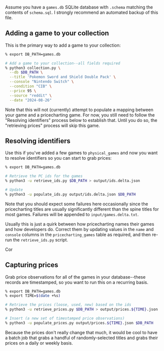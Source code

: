 Assume you have a `games.db` SQLite database with `.schema` matching the contents of `schema.sql`. I strongly recommend an automated backup of this file.

## Adding a game to your collection

This is the primary way to add a game to your collection:

```bash
% export DB_PATH=games.db

# Add a game to your collection--all fields required
% python3 collection.py \
  --db $DB_PATH \
  --title 'Pokemon Sword and Shield Double Pack' \
  --console "Nintendo Switch" \
  --condition "CIB" \
  --price 95 \
  --source "reddit" \
  --date "2024-08-26"
```

Note that this will not (currently) attempt to populate a mapping between your game and a pricecharting game. For now, you still need to follow the "Resolving identifiers" process below to establish that. Until you do so, the "retrieving prices" process will skip this game.

## Resolving identifiers

Use this if you've added a few games to `physical_games` and now you want to resolve identifiers so you can start to grab prices:

```bash
% export DB_PATH=games.db

# Retrieve the PC ids for the games
% python3 -u retrieve_ids.py $DB_PATH > output/ids.delta.json

# Update
% python3 -u populate_ids.py output/ids.delta.json $DB_PATH
```

Note that you should expect some failures here occasionally since the pricecharting titles are usually significantly different than the spine titles for most games. Failures will be appended to `input/games.delta.txt`.

Usually this is just a quirk between how pricecharting names their games and how developers do. Correct them by updating values in the `name` and `console` columns in the `pricecharting_games` table as required, and then re-run the `retrieve_ids.py` script.

Cor

## Capturing prices

Grab price observations for all of the games in your database--these records are timestamped, so you want to run this on a recurring basis.

```bash
% export DB_PATH=games.db
% export TIME=$(date +%s)

# Retrieve the prices (loose, used, new) based on the ids
% python3 -u retrieve_prices.py $DB_PATH > output/prices.${TIME}.json

# Insert (a new set of timestamped price observations)
% python3 -u populate_prices.py output/prices.${TIME}.json $DB_PATH
```

Because the prices don't really change that much, it would be cool to have a batch job that grabs a handful of randomly-selected titles and grabs their prices on a daily or weekly basis.